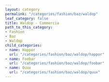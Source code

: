 ```yaml
---
layout: category
permalink: "/categories/fashion/baz/waldop"
leaf_category: false
title: Waldop - Commercia
path_to_this_category:
- Fashion
- Baz
- Waldop
child_categories:
- name: Happor
  url: "/categories/fashion/baz/waldop/happor"
- name: Foobar
  url: "/categories/fashion/baz/waldop/foobar"
- name: Quux
  url: "/categories/fashion/baz/waldop/quux"
---
```

